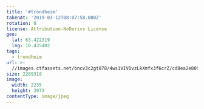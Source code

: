 ```yaml
---
title: '#trondheim'
takenAt: '2019-03-12T08:07:58.000Z'
rotation: 0
license: Attribution-NoDerivs License
geo:
  lat: 63.422319
  lng: 10.435402
tags:
  - trondheim
url: >-
  //images.ctfassets.net/bncv3c2gt878/4ws1VIVDvzLkXmfx3f6crZ/cd8ea2e80589de922f1c28e468993477/trondheim_32460547057_o
size: 2289318
image:
  width: 2235
  height: 3973
contentType: image/jpeg
---
```


